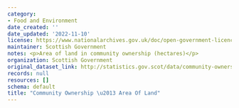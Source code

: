 ```yaml
---
category:
- Food and Environment
date_created: ''
date_updated: '2022-11-10'
license: https://www.nationalarchives.gov.uk/doc/open-government-licence/version/3/
maintainer: Scottish Government
notes: <p>Area of land in community ownership (hectares)</p>
organization: Scottish Government
original_dataset_link: http://statistics.gov.scot/data/community-ownership-area-of-land
records: null
resources: []
schema: default
title: "Community Ownership \u2013 Area Of Land"
---
```


